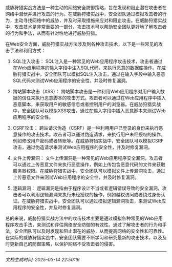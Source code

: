 威胁狩猎实战方法是一种主动的网络安全防御策略，旨在发现和阻止潜在攻击者在网络中潜伏并进行攻击的行为。在威胁狩猎实战中，安全团队通过模拟攻击者的行为，主动寻找网络中的威胁，并及时采取措施来应对和阻止攻击。在威胁狩猎实战中，攻击技术是非常重要的一部分，攻击技术可以帮助安全团队更好地了解攻击者的行为和手法，从而有针对性地进行威胁狩猎。

在Web安全方面，威胁狩猎实战方法涉及到各种攻击技术，以下是一些常见的攻击手法和利用方式：

1. SQL注入攻击：
SQL注入是一种常见的Web应用程序攻击技术，攻击者通过在Web应用程序的输入字段中注入SQL代码，来执行恶意的数据库操作。在威胁狩猎实战中，安全团队可以模拟SQL注入攻击，通过在输入字段中输入恶意SQL代码来测试Web应用程序的安全性，并及时修复漏洞。

2. 跨站脚本攻击（XSS）：
跨站脚本攻击是一种利用Web应用程序对用户输入数据的信任来执行恶意脚本的攻击方式。攻击者可以通过在Web应用程序中插入恶意脚本，来获取用户的敏感信息或者控制用户的浏览器。在威胁狩猎实战中，安全团队可以模拟XSS攻击，通过在输入字段中插入恶意脚本来测试Web应用程序的安全性。

3. CSRF攻击：
跨站请求伪造（CSRF）是一种利用用户已登录的身份来执行恶意操作的攻击技术。攻击者可以通过伪造请求，来执行用户未经授权的操作，例如修改用户密码或者转账等。在威胁狩猎实战中，安全团队可以模拟CSRF攻击，通过伪造请求来测试Web应用程序的安全性，并及时修复漏洞。

4. 文件上传漏洞：
文件上传漏洞是一种常见的Web应用程序安全漏洞，攻击者可以通过上传恶意文件来执行恶意操作，例如上传包含恶意代码的文件来获取服务器权限。在威胁狩猎实战中，安全团队可以模拟文件上传漏洞攻击，通过上传恶意文件来测试Web应用程序的安全性，并及时修复漏洞。

5. 逻辑漏洞：
逻辑漏洞是指由于程序设计不当或者逻辑错误导致的安全漏洞，攻击者可以利用逻辑漏洞来执行未经授权的操作，例如越权访问或者绕过身份认证。在威胁狩猎实战中，安全团队可以通过模拟逻辑漏洞攻击，来测试Web应用程序的安全性，并及时修复漏洞。

总的来说，威胁狩猎实战方法中的攻击技术主要是通过模拟各种常见的Web应用程序攻击手法，来测试和评估网络安全防御的有效性。通过了解攻击者的行为和手法，安全团队可以及时发现和阻止潜在的威胁，从而提高网络的安全性和可靠性。在实际的威胁狩猎实战中，安全团队需要不断学习和研究最新的攻击技术，以及及时更新自己的防御策略，以保护网络不受攻击者的侵害。

---

*文档生成时间: 2025-03-14 22:50:16*


